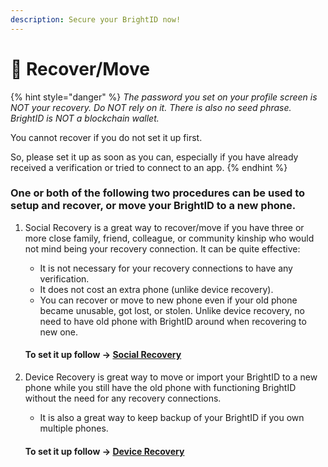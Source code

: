 ```yaml
---
description: Secure your BrightID now!
---
```


# 🔐 Recover/Move

{% hint style="danger" %}
_The password you set on your profile screen is NOT your recovery. Do NOT rely on it. There is also no seed phrase. BrightID is NOT a blockchain wallet._

You cannot recover if you do not set it up first.

So, please set it up as soon as you can, especially if you have already received a verification or tried to connect to an app.
{% endhint %}

### One or both of the following two procedures can be used to setup and recover, or move your BrightID to a new phone.

1.  Social Recovery is a great way to recover/move if you have three or more close family, friend, colleague, or community kinship who would not mind being your recovery connection. It can be quite effective:

    * It is not necessary for your recovery connections to have any verification.
    * It does not cost an extra phone (unlike device recovery).
    * You can recover or move to new phone even if your old phone became unusable, got lost, or stolen. Unlike device recovery, no need to have old phone with BrightID around when recovering to new one.

    #### To set it up follow -> [Social Recovery](setting-up-social-recovery/)
2.  Device Recovery is great way to move or import your BrightID to a new phone while you still have the old phone with functioning BrightID without the need for any recovery connections.

    * It is also a great way to keep backup of your BrightID if you own multiple phones.

    #### To set it up follow -> [Device Recovery](device-recovery.md)
